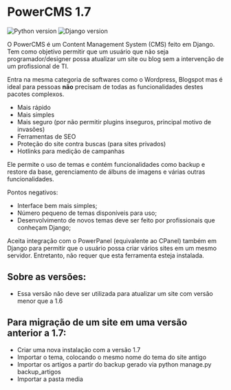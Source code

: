 
# PowerCMS 1.7

![Python version](https://img.shields.io/badge/python-3.6%7C3.7%7C3.8%7C3.9%7C3.10-blue)
![Django version](https://img.shields.io/badge/django-3.2-yellow)

O PowerCMS é um Content Management System (CMS) feito em Django. Tem como objetivo permitir que um usuário que não seja programador/designer possa atualizar um site ou blog sem a intervenção de um profissional de TI.

Entra na mesma categoria de softwares como o Wordpress, Blogspot mas é ideal para pessoas **não** precisam de todas as funcionalidades destes pacotes complexos.

* Mais rápido
* Mais simples
* Mais seguro (por não permitir plugins inseguros, principal motivo de invasões)
* Ferramentas de SEO
* Proteção do site contra buscas (para sites privados)
* Hotlinks para medição de campanhas

Ele permite o uso de temas e contém funcionalidades como backup e restore da base, gerenciamento de álbuns de imagens e várias outras funcionalidades.

Pontos negativos:

* Interface bem mais simples;
* Número pequeno de temas disponíveis para uso;
* Desenvolvimento de novos temas deve ser feito por profissionais que conheçam Django;

Aceita integração com o PowerPanel (equivalente ao CPanel) também em Django para permitir que o usuário possa criar vários sites em um mesmo servidor. 
Entretanto, não requer que esta ferramenta esteja instalada.

## Sobre as versões:
 - Essa versão não deve ser utilizada para atualizar um site com versão menor que a 1.6
    
## Para migração de um site em uma versão anterior a 1.7:
 - Criar uma nova instalação com a versão 1.7
 - Importar o tema, colocando o mesmo nome do tema do site antigo
 - Importar os artigos a partir do backup gerado via python manage.py backup_artigos
 - Importar a pasta media
